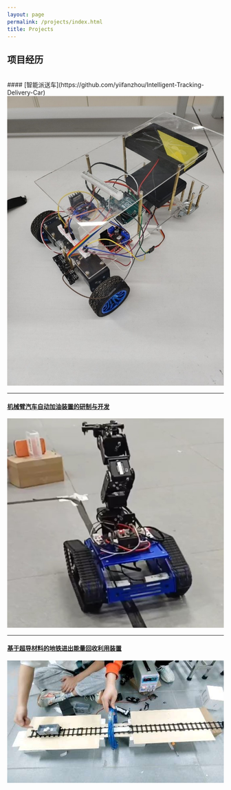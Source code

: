 ```yaml
---
layout: page
permalink: /projects/index.html
title: Projects
---
```


## 项目经历
<br>
#### [智能派送车](https://github.com/yiifanzhou/Intelligent-Tracking-Delivery-Car)

<center>
<img src="/images/deliver.jpg">
</center>

---

#### [机械臂汽车自动加油装置的研制与开发](https://github.com/yiifanzhou/Automatic-Refueling-Device-for-Tankbot-Robot-with-Robotic-Arm)

<center>
<img src="/images/fuel.jpg">
</center>

---

#### [基于超导材料的地铁进出能量回收利用装置](https://github.com/yiifanzhou/Energy-Recycling-Device-for-Subway-Entry-and-Exit-Based-on-Superconducting-Materials)

<center>
<img src="/images/superconduct.jpg">
</center>

<br>


